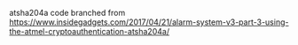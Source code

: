 atsha204a code branched from https://www.insidegadgets.com/2017/04/21/alarm-system-v3-part-3-using-the-atmel-cryptoauthentication-atsha204a/

